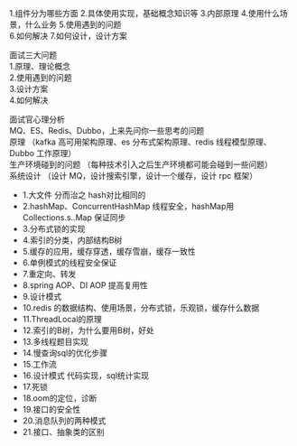 1.组件分为哪些方面
2.具体使用实现，基础概念知识等
3.内部原理
4.使用什么场景，什么业务
5.使用遇到的问题  
6.如何解决
7.如何设计，设计方案  






面试三大问题  
1.原理、理论概念  
2.使用遇到的问题  
3.设计方案  
4.如何解决

面试官心理分析  
MQ、ES、Redis、Dubbo，上来先问你一些思考的问题  
原理 （kafka 高可用架构原理、es 分布式架构原理、redis 线程模型原理、Dubbo 工作原理）  
生产环境碰到的问题 （每种技术引入之后生产环境都可能会碰到一些问题）  
系统设计 （设计 MQ，设计搜索引擎，设计一个缓存，设计 rpc 框架）

* 1.大文件 分而治之 hash对比相同的
* 2.hashMap、ConcurrentHashMap 线程安全，hashMap用Collections.s..Map 保证同步
* 3.分布式锁的实现
* 4.索引的分类，内部结构B树
* 5.缓存的应用，缓存穿透，缓存雪崩，缓存一致性
* 6.单例模式的线程安全保证
* 7.重定向、转发
* 8.spring AOP、DI AOP 提高复用性
* 9.设计模式
* 10.redis 的数据结构、使用场景，分布式锁，乐观锁，缓存什么数据
* 11.ThreadLocal的原理
* 12.索引的B树，为什么要用B树，好处
* 13.多线程题目实现
* 14.慢查询sql的优化步骤
* 15.工作流
* 16.设计模式 代码实现，sql统计实现
* 17.死锁
* 18.oom的定位，诊断
* 19.接口的安全性
* 20.消息队列的两种模式
* 21.接口、抽象类的区别



